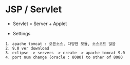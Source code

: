 # JSP / Servlet
* Servlet = Server + Applet

* Settings
```
1. apache tomcat : 오픈소스, 다양한 모듈, 소스코드 많음
2. 9.0 ver download
3. eclipse -> servers -> create -> apache tomcat 9.0
4. port num change (oracle : 8080) to other of 8080
```
